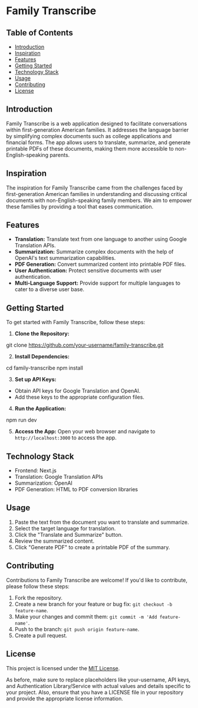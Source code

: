 # Family Transcribe

## Table of Contents

- [Introduction](#introduction)
- [Inspiration](#inspiration)
- [Features](#features)
- [Getting Started](#getting-started)
- [Technology Stack](#technology-stack)
- [Usage](#usage)
- [Contributing](#contributing)
- [License](#license)

## Introduction

Family Transcribe is a web application designed to facilitate conversations within first-generation American families. It addresses the language barrier by simplifying complex documents such as college applications and financial forms. The app allows users to translate, summarize, and generate printable PDFs of these documents, making them more accessible to non-English-speaking parents.

## Inspiration

The inspiration for Family Transcribe came from the challenges faced by first-generation American families in understanding and discussing critical documents with non-English-speaking family members. We aim to empower these families by providing a tool that eases communication.

## Features

- **Translation:** Translate text from one language to another using Google Translation APIs.
- **Summarization:** Summarize complex documents with the help of OpenAI's text summarization capabilities.
- **PDF Generation:** Convert summarized content into printable PDF files.
- **User Authentication:** Protect sensitive documents with user authentication.
- **Multi-Language Support:** Provide support for multiple languages to cater to a diverse user base.

## Getting Started

To get started with Family Transcribe, follow these steps:

1. **Clone the Repository:**

git clone https://github.com/your-username/family-transcribe.git

2. **Install Dependencies:**

cd family-transcribe
npm install

3. **Set up API Keys:**

- Obtain API keys for Google Translation and OpenAI.
- Add these keys to the appropriate configuration files.

4. **Run the Application:**

npm run dev

5. **Access the App:**
   Open your web browser and navigate to `http://localhost:3000` to access the app.

## Technology Stack

- Frontend: Next.js
- Translation: Google Translation APIs
- Summarization: OpenAI
- PDF Generation: HTML to PDF conversion libraries

## Usage

1. Paste the text from the document you want to translate and summarize.
2. Select the target language for translation.
3. Click the "Translate and Summarize" button.
4. Review the summarized content.
5. Click "Generate PDF" to create a printable PDF of the summary.

## Contributing

Contributions to Family Transcribe are welcome! If you'd like to contribute, please follow these steps:

1. Fork the repository.
2. Create a new branch for your feature or bug fix: `git checkout -b feature-name`.
3. Make your changes and commit them: `git commit -m 'Add feature-name'`.
4. Push to the branch: `git push origin feature-name`.
5. Create a pull request.

## License

This project is licensed under the [MIT License](LICENSE).

As before, make sure to replace placeholders like your-username, API keys, and Authentication Library/Service with actual values and details specific to your project. Also, ensure that you have a LICENSE file in your repository and provide the appropriate license information.

